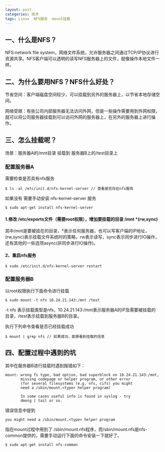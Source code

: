 ```yaml
---
layout: post
categories: 技术
tags: Linux  NFS服务  mount挂载 
---
```



## 一、什么是NFS？

  NFS:network file system，网络文件系统，允许服务器之间通过TCP/IP协议进行资源共享。NFS客户端可以透明的读写NFS服务器上的文件，就像操作本地文件一样。

## 二、为什么要用NFS？NFS什么好处？

  节省空间：客户端磁盘空间较少，可以挂载到另外的服务器上，以节省本地存储空间。

  网络受限：有些公司内部服务器无法访问外网，但是一些操作需要用到外网权限，就可以将公司服务器挂载到可以访问外网的服务器上，在另外的服务器上进行操作。

## 三、怎么挂载呢？

场景：服务器A的/mnt目录 挂载到 服务器B上的/test目录上

### 配置服务器A

需要检查是否具有nfs服务

	$ ls -al /etc/init.d/nfs-kernel-server // 查看是否存在nfs服务

如果没有 需要手动安装 nfs-kernel-server 服务

	$ sudo apt-get install nfs-kernel-server

#### 1.修改 /etc/exports文件（需要root权限），增加要挂载的目录 /mnt *(rw,sync)

其中/mnt是要被挂在的目录，*表示任何服务器，也可以写客户端的IP地址，(rw,sync)表示挂载文件系统时的策略，rw表示读写，sync表示同步进行IO操作，还有其他的一些选项async(非同步进行IO操作)。

#### 2、重启nfs服务

	$ sudo /etc/init.d/nfs-kernel-server restart

### 配置服务器B

以root权限执行下面命令进行挂载

	$ sudo mount -t nfs 10.24.21.143:/mnt /test

-t nfs 表示挂载类型是nfs，10.24.21.143:/mnt表示服务器A的IP及需要被挂载的目录，/test表示挂载到服务器B的目录。

执行下列命令查看是否已经挂载成功

	$ mount | grep nfs // 如果成功，能够看到挂载的信息

## 四、配置过程中遇到的坑

其中在服务器B进行挂载时遇到报错如下：

	mount: wrong fs type, bad option, bad superblock on 10.24.21.143:/mnt,
	       missing codepage or helper program, or other error
	       (for several filesystems (e.g. nfs, cifs) you might
	       need a /sbin/mount.<type> helper program)
	
	       In some cases useful info is found in syslog - try
	       dmesg | tail or so.

错误信息中提到

	you might need a /sbin/mount.<type> helper program

指在mount过程中用到了 /sbin/mount.nfs程序，而/sbin/mount.nfs是nfs-common提供的，需要手动运行下面的命令安装一下就好了。

	$ sudo apt-get install nfs-common
